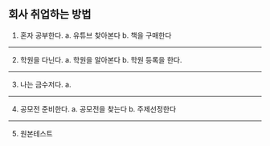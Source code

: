 ## 회사 취업하는 방법

1. 혼자 공부한다.
   a. 유튜브 찾아본다
   b. 책을 구매한다

---

2. 학원을 다닌다.
   a. 학원을 알아본다
   b. 학원 등록을 한다.

---

3. 나는 금수저다.
   a.

---

4. 공모전 준비한다.
   a. 공모전을 찾는다
   b. 주제선정한다

---

5. 원본테스트
